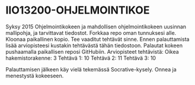 IIO13200-OHJELMOINTIKOE
=======================
Syksy 2015
Ohjelmointikokeen ja mahdollisen ohjelmointikokeen uusinnan mallipohja, ja tarvittavat tiedostot.
Forkkaa repo oman tunnuksesi alle. Kloonaa paikallinen kopio. Tee vaaditut tehtävät sinne. Ennen palauttamista lisää arviopisteesi kustakin tehtävästä tähän tiedostoon. Palautat kokeen pushaamalla paikallisen reposi GitHubiin.
Arviopisteet tehtävistä:
Oikea hakemistorakenne: 3
Tehtävä 1: 10
Tehtävä 2: 11
Tehtävä 3: 10

Palauttamisen jälkeen käy vielä tekemässä Socrative-kysely.
Onnea ja menestystä kokeeseen.